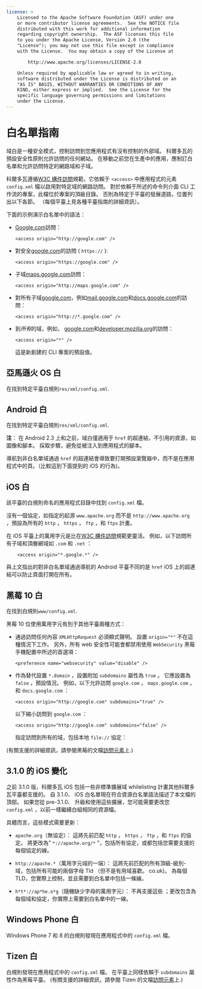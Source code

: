 ```yaml
---
license: >
    Licensed to the Apache Software Foundation (ASF) under one
    or more contributor license agreements.  See the NOTICE file
    distributed with this work for additional information
    regarding copyright ownership.  The ASF licenses this file
    to you under the Apache License, Version 2.0 (the
    "License"); you may not use this file except in compliance
    with the License.  You may obtain a copy of the License at

        http://www.apache.org/licenses/LICENSE-2.0

    Unless required by applicable law or agreed to in writing,
    software distributed under the License is distributed on an
    "AS IS" BASIS, WITHOUT WARRANTIES OR CONDITIONS OF ANY
    KIND, either express or implied.  See the License for the
    specific language governing permissions and limitations
    under the License.
---
```


# 白名單指南

域白是一種安全模式，控制訪問到您應用程式有沒有控制的外部域。 科爾多瓦的預設安全性原則允許訪問的任何網站。 在移動之前您在生產中的應用，應制訂白名單和允許訪問特定的網路域和子域。

科爾多瓦遵循[W3C 構件訪問][1]規範，它依賴于 `<access>` 中應用程式的元素 `config.xml` 檔以啟用對特定域的網路訪問。 對於依賴于所述的命令列介面 CLI 工作流的專案，此檔位於專案的頂級目錄。 否則為特定于平臺的發展道路，位置列出以下各節。 （每個平臺上見各種平臺指南的詳細資訊）。

 [1]: http://www.w3.org/TR/widgets-access/

下面的示例演示白名單中的語法：

*   [Google.com][2]訪問：
    
        <access origin="http://google.com" />
        

*   對安全[google.com][3]的訪問 ( `https://` ):
    
        <access origin="https://google.com" />
        

*   子域[maps.google.com][4]訪問：
    
        <access origin="http://maps.google.com" />
        

*   對所有子域[google.com][2]，例如[mail.google.com][5]和[docs.google.com][6]的訪問：
    
        <access origin="http://*.google.com" />
        

*   到*所有*的域，例如， [google.com][2]和[developer.mozilla.org][7]的訪問：
    
        <access origin="*" />
        
    
    這是新創建的 CLI 專案的預設值。

 [2]: http://google.com
 [3]: https://google.com
 [4]: http://maps.google.com
 [5]: http://mail.google.com
 [6]: http://docs.google.com
 [7]: http://developer.mozilla.org

## 亞馬遜火 OS 白

在找到特定平臺白規則`res/xml/config.xml`.

## Android 白

在找到特定平臺白規則`res/xml/config.xml`.

**注**： 在 Android 2.3 上和之前，域白僅適用于 `href` 的超連結，不引用的資源，如圖像和腳本。 採取步驟，避免從被注入到應用程式的腳本。

導航到非白名單域通過 `href` 的超連結會導致要打開預設瀏覽器中，而不是在應用程式中的頁。（比較這到下面提到的 iOS 的行為)。

## iOS 白

該平臺的白規則命名的應用程式目錄中找到 `config.xml` 檔。

沒有一個協定，如指定的起源 `www.apache.org` 而不是 `http://www.apache.org` ，預設為所有的 `http` ， `https` ， `ftp` ，和 `ftps` 計畫。

在 iOS 平臺上的萬用字元是比在[W3C 構件訪問][1]規範更靈活。 例如，以下訪問所有子域和頂層網域如 `.com` 和 `.net` ：

        <access origin="*.google.*" />
    

與上文指出的對非白名單域通過導航的 Android 平臺不同的是 `href` iOS 上的超連結可以防止頁面打開在所有。

## 黑莓 10 白

在找到白規則`www/config.xml`.

黑莓 10 位使用萬用字元有別于其他平臺兩種方式：

*   通過訪問任何內容 `XMLHttpRequest` 必須顯式聲明。 設置 `origin="*"` 不在這種情況下工作。 另外，所有 web 安全性可能會都禁用使用 `WebSecurity` 黑莓手機配置中所述的首選項：
    
        <preference name="websecurity" value="disable" />
        

*   作為替代設置 `*.domain` ，設置附加 `subdomains` 屬性為 `true` 。 它應設置為 `false` ，預設情況。 例如，以下允許訪問 `google.com` ， `maps.google.com` ，和 `docs.google.com` ：
    
        <access origin="http://google.com" subdomains="true" />
        
    
    以下縮小訪問到 `google.com` ：
    
        <access origin="http://google.com" subdomains="false" />
        
    
    指定訪問到所有的域，包括本地 `file://` 協定：
    
    <access origin="*" subdomains="true" />

(有關支援的詳細資訊，請參閱黑莓的文檔[訪問元素][8]上.)

 [8]: https://developer.blackberry.com/html5/documentation/ww_developing/Access_element_834677_11.html

## 3.1.0 的 iOS 變化

之前 3.1.0 版，科爾多瓦 iOS 包括一些非標準擴展域 whilelisting 計畫其他科爾多瓦平臺都支援的。 自 3.1.0、 iOS 白名單現在符合資源白名單語法描述了本文檔的頂部。 如果您從 pre-3.1.0、 升級和使用這些擴展，您可能需要更改您 `config.xml` ，以前一樣繼續白組相同的資源檔。

具體而言，這些模式需要更新：

*   `apache.org`（無協定）： 這將先前匹配 `http` ， `https` ， `ftp` ，和 `ftps` 的協定。 將更改為" `*://apache.org/*` "，包括所有協定，或都包括您需要支援的每個協定的線。

*   `http://apache.*`（萬用字元域的一端）： 這將先前匹配的所有頂級-級別-域，包括所有可能的兩個字母 Tld （但不是有用域喜歡。 co.uk)。 為每個 TLD，您實際上控制，並且需要到白名單中包括一條線。

*   `h*t*://ap*he.o*g`（隨機缺少字母的萬用字元）： 不再支援這些 ；更改包含為每個域和協定，你實際上需要到白名單中的一線。

## Windows Phone 白

Windows Phone 7 和 8 的白規則發現在應用程式中的 `config.xml` 檔。

## Tizen 白

白規則發現在應用程式中的 `config.xml` 檔。 在平臺上同樣依賴于 `subdomains` 屬性作為黑莓平臺。 (有關支援的詳細資訊，請參閱 Tizen 的文檔[訪問元素][9]上.)

 [9]: https://developer.tizen.org/help/index.jsp?topic=%2Forg.tizen.web.appprogramming%2Fhtml%2Fide_sdk_tools%2Fconfig_editor_w3celements.htm